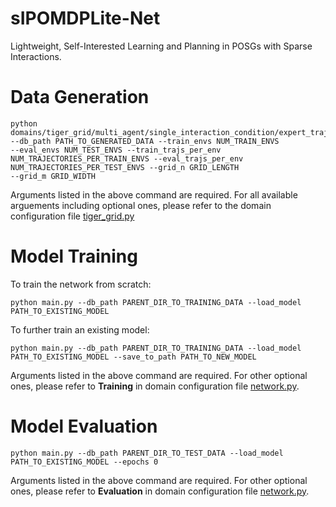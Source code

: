 # sIPOMDPLite-Net
Lightweight, Self-Interested Learning and Planning in POSGs with Sparse Interactions.
# Data Generation
```
python domains/tiger_grid/multi_agent/single_interaction_condition/expert_traj_generator.py --db_path PATH_TO_GENERATED_DATA --train_envs NUM_TRAIN_ENVS 
--eval_envs NUM_TEST_ENVS --train_trajs_per_env NUM_TRAJECTORIES_PER_TRAIN_ENVS --eval_trajs_per_env NUM_TRAJECTORIES_PER_TEST_ENVS --grid_n GRID_LENGTH 
--grid_m GRID_WIDTH
```
Arguments listed in the above command are required. For all available arguements including optional ones, please refer to the domain configuration file [tiger_grid.py](./configs/envs/tiger_grid.py)
# Model Training
To train the network from scratch:
```
python main.py --db_path PARENT_DIR_TO_TRAINING_DATA --load_model PATH_TO_EXISTING_MODEL
```
To further train an existing model:
```
python main.py --db_path PARENT_DIR_TO_TRAINING_DATA --load_model PATH_TO_EXISTING_MODEL --save_to_path PATH_TO_NEW_MODEL
```
Arguments listed in the above command are required. For other optional ones, please refer to __Training__ in domain configuration file [network.py](./configs/network.py).
# Model Evaluation
```
python main.py --db_path PARENT_DIR_TO_TEST_DATA --load_model PATH_TO_EXISTING_MODEL --epochs 0
```
Arguments listed in the above command are required. For other optional ones, please refer to __Evaluation__ in domain configuration file [network.py](./configs/network.py).
